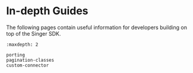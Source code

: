# In-depth Guides

The following pages contain useful information for developers building on top of the Singer SDK.

```{toctree}
:maxdepth: 2

porting
pagination-classes
custom-connector
```
